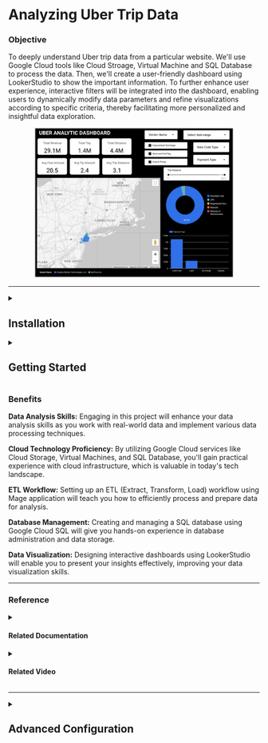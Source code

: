 # Analyzing Uber Trip Data

### Objective

To deeply understand Uber trip data from a particular website. We'll use Google Cloud tools like Cloud Stroage, Virtual Machine and SQL Database to process the data. Then, we'll create a user-friendly dashboard using LookerStudio to show the important information. To further enhance user experience, interactive filters will be integrated into the dashboard, enabling users to dynamically modify data parameters and refine visualizations according to specific criteria, thereby facilitating more personalized and insightful data exploration.

<p align="center">
<img src="images/dashboard.png" style="width: 400px"/>
</p>

---

<details>

<summary><h2>Installation</h2></summary>

- The Project based on Python version: **3.10.12**
- Create a virtualenv within your VM instance, activate it, and install all dependencies

    ```
    $ pip install -r requirements.txt
    ```

- In the `uber_analysis/io_config.yaml` file, replace the existing content with `uber_analysis/example_io_config.yaml`. Additionally, include the necessary database credentials.

- In the `cloud-credentials.json` file, remove existing content and replace with your own [Google Cloud credentials](https://developers.google.com/workspace/guides/create-credentials#service-account).

- Run the following command to initiate the project and open a web browser. Enter the external IP address of your VM instance followed by port 6789, for example: `35.249.272.03:6789`. Ensure that ports 22, 80, and 6789 are open in the [firewall](https://cloud.google.com/firewall/docs/using-firewalls) settings.

    ```
    $ mage start uber_analysis
    ```

- Execute the Uber pipeline to generate the necessary data and create a new table based on your specified requirements for analysis. Afterward, develop a dashboard using this data.

</details>

<details>

<summary><h2>Getting Started</h2></summary>

<strong>Step 1: Getting Data: </strong>We'll collect Uber trip information from a special website.

- Download Uber trip raw data from the [Nyc website](https://www.nyc.gov/site/tlc/about/tlc-trip-record-data.page) at any type of year or month, but it must be a <strong>Yellow Taxi Trip</strong>.

- [Kaggle](https://www.kaggle.com/datasets/yzhoukaggle/zone-coordinates-of-nyc-yellow-taxi-trip-records?select=taxi_zone_lookup_coordinates.csv), you can get location data here.

<strong>Step 2: Data Dictionary: </strong>Develop a clear data dictionary to define each data field's attributes.

- Using the given [data dictionary](https://www.nyc.gov/assets/tlc/downloads/pdf/data_dictionary_trip_records_yellow.pdf), we can create our own data structure in [lucid.app](https://lucid.app/), as seen in the figure below.

    <p align="center">
    <img src="images/data_structure.png" style="width: 400px"/>
    </p>

<strong>Step 3: Start Google Cloud Services</strong>

- **Google Cloud Storage (Bucket):** Create a Google Cloud account, navigate to Cloud Storage, and [create](https://cloud.google.com/storage/docs/creating-buckets) a new bucket to store your data securely.

    <p align="center">
    <img src="images/google_bucket.png" style="width: 400px"/>
    </p>

- **Virtual Machine (VM) Instances:** [Set up](https://cloud.google.com/compute/docs/instances/create-start-instance#console_5) VM instances by accessing the Compute Engine section, where you can configure and launch virtual machines.

    <p align="center">
    <img src="images/google_vm_instance.png" style="width: 400px"/>
    </p>

- **SQL Database:** Access Google Cloud SQL to [create](https://cloud.google.com/sql/docs/postgres/create-manage-databases) and manage a relational database for structured data storage.

    <p align="center">
    <img src="images/google_database.png" style="width: 400px"/>
    </p>

<strong>Step 4: ETL Workflow Implementation:</strong>

- Initiate the Mage application within the virtual machine using the following command:

    ```
    $ mage start <project_name>
    ```

- Either [create]((https://docs.mage.ai/guides/load-api-data)) your own pipeline using Mage AI or duplicate the `uber_analysis` directory from the provided code.

- **Extraction**

    - Collects data from databases, files, APIs, or streams.
    - Identifies relevant data for transfer.
    - Uses full loads or incremental updates.
    - Ensures capturing the most current data.

* **Transformation** 

    - Cleans, enriches, and restructures data.
    - Removes duplicates and handles missing values.
    - Aggregates data and applies business logic.
    - Maintains data quality and consistency.

* **Loading** 

    - Inserts transformed data into a destination system.
    - Maps data fields to destination schema.
    - Utilizes bulk inserts or batch loading.
    - Prepares data for querying and analysis.

**Step 5: Dynamic Dashboard Design:** Create an interactive [LookerStudio](https://lookerstudio.google.com/) dashboard.

<p align="center">
<img src="images/dashboard.png" style="width: 400px"/>
</p>

</details>

### Benefits

**Data Analysis Skills:** Engaging in this project will enhance your data analysis skills as you work with real-world data and implement various data processing techniques.

**Cloud Technology Proficiency:** By utilizing Google Cloud services like Cloud Storage, Virtual Machines, and SQL Database, you'll gain practical experience with cloud infrastructure, which is valuable in today's tech landscape.

**ETL Workflow:** Setting up an ETL (Extract, Transform, Load) workflow using Mage application will teach you how to efficiently process and prepare data for analysis.

**Database Management:** Creating and managing a SQL database using Google Cloud SQL will give you hands-on experience in database administration and data storage.

**Data Visualization:** Designing interactive dashboards using LookerStudio will enable you to present your insights effectively, improving your data visualization skills.

---

### Reference

<details>

<summary><h4>Related Documentation</h3></summary>

- [Mage](https://docs.mage.ai/introduction/overview)

- [Google Cloud Platform](https://cloud.google.com/docs)

</details>

<details>

<summary><h4>Related Video</h4></summary>

- [Uber Data Analytics | End-To-End Data Engineering Project](https://www.youtube.com/watch?v=WpQECq5Hx9g)

- [Google Cloud Platform Tutorial](https://www.youtube.com/watch?v=zBBevSjX9E8&list=PLLhBy6YSIT0A63_RuqW6naWa66xzYVtP5)

- [Looker Studio Tutorial](https://www.youtube.com/watch?v=8cMd1KJAyg8&list=PLNfnAKZ4ZsarFIZHOkbUBPCpEXeHRgt-Y)

</details>

---

<details>

<summary><h2>Advanced Configuration</h2></summary>

<details>

<summary><h3><a href="https://docs.ansible.com/">Ansible</a></h3></summary>

**Installation Process:**

- Begin by installing Ansible using the following pip command:

    ```
    $ pip install ansible
    ```

**File Encryption:**

- To encrypt a file using Ansible Vault, execute the following command:

    ```
    $ ansible-vault encrypt <file_name>
    ```

**File Decryption:**

- To decrypt an encrypted file, use the following command:

    ```
    $ ansible-vault decrypt <file_name>
    ```

</details>

<details>

<summary><h3><a href="http://supervisord.org/index.html">Supervisor</a></h3></summary>

**1: Install Supervisor:**

- Open a terminal and run the following command to install Supervisor:

    ```
    sudo apt install supervisor
    ```

**2: Create Configuration File:**

- Create a new configuration file, such as `/etc/supervisor/conf.d/uber-analysis.conf`, using your preferred text editor. Inside this file, define the process configuration:

    ```
    [program:uber-analysis]
    directory=/home/aadilkadiwal4277/uber-analysis/
    command=/path/to/mage start uber_analysis
    autostart=true
    autorestart=true
    stderr_logfile=/var/log/uber-analysis.err.log
    stdout_logfile=/var/log/uber-analysis.out.log
    logfile_maxbytes=50MB
    ```

Replace `/path/to/uber-analysis` with the actual path to the uber_analysis directory and `/path/to/mage` with the actual path to the mage command.

**3: Reload Supervisor:**

- After creating the configuration file, reload Supervisor to read the new configuration:

    ```
    sudo supervisorctl reread
    sudo supervisorctl update
    ```

**4: Start and Manage the Process:**

- You can now start, stop, or restart your process using Supervisor:

    - Start the process:

        ```
        sudo supervisorctl start uber-analysis
        ```

    - Stop the process:

        ```
        sudo supervisorctl stop uber-analysis
        ```

    - Restart the process:

        ```    
        sudo supervisorctl restart uber-analysis
        ```

    - View process status:

        ```
        sudo supervisorctl status
        ```

**5: Monitor Logs:**

- Supervisor logs for this process will be stored in the log files specified in the configuration: `/var/log/uber-analysis.err.log` for standard error and `/var/log/uber-analysis.out.log` for standard output.

</details>

</details>